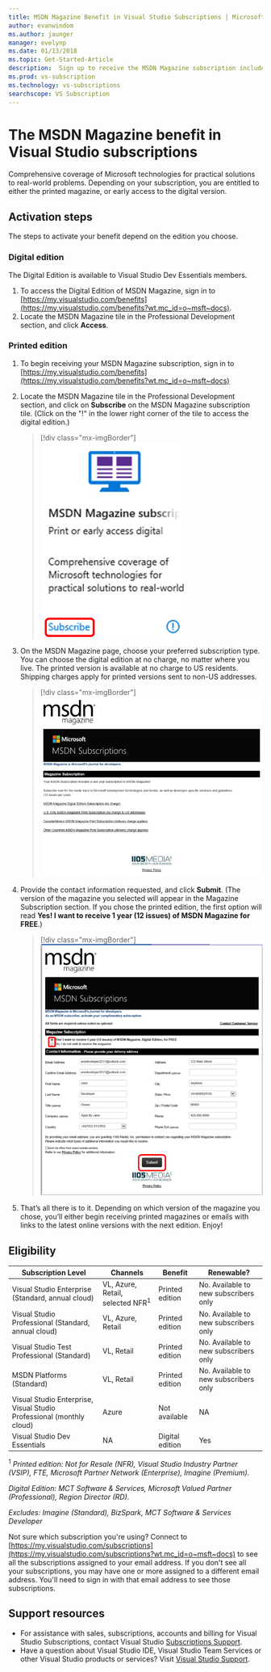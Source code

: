 ```yaml
---
title: MSDN Magazine Benefit in Visual Studio Subscriptions | Microsoft Docs
author: evanwindom
ms.author: jaunger
manager: evelynp
ms.date: 01/13/2018
ms.topic: Get-Started-Article
description:  Sign up to receive the MSDN Magazine subscription included in your Visual Studio subscription.
ms.prod: vs-subscription
ms.technology: vs-subscriptions
searchscope: VS Subscription
---
```


# The MSDN Magazine benefit in Visual Studio subscriptions

Comprehensive coverage of Microsoft technologies for practical solutions to real-world problems.  Depending on your subscription, you are entitled to either the printed magazine, or early access to the digital version.


## Activation steps
The steps to activate your benefit depend on the edition you choose.

### Digital edition
The Digital Edition is available to Visual Studio Dev Essentials members.

1.  To access the Digital Edition of MSDN Magazine, sign in to [https://my.visualstudio.com/benefits](https://my.visualstudio.com/benefits?wt.mc_id=o~msft~docs).
2.  Locate the MSDN Magazine tile in the Professional Development section, and click **Access**.

### Printed edition
1.	To begin receiving your MSDN Magazine subscription, sign in to [https://my.visualstudio.com/benefits](https://my.visualstudio.com/benefits?wt.mc_id=o~msft~docs)
2.  Locate the MSDN Magazine tile in the Professional Development section, and click on **Subscribe** on the MSDN Magazine subscription tile. (Click on the "!" in the lower right corner of the tile to access the digital edition.)
    > [!div class="mx-imgBorder"]
    > ![MSDN Magazine Benefit Tile](_img\vs-msdn\vs-msdn-tile.png)


3.	On the MSDN Magazine page, choose your preferred subscription type.  You can choose the digital edition at no charge, no matter where you live.  The printed version is available at no charge to US residents.  Shipping charges apply for printed versions sent to non-US addresses.
    > [!div class="mx-imgBorder"]
    > ![MSDN Magazine Benefit Subscriptions](_img\vs-msdn\vs-msdn-subs-page-resized.png)

4.	Provide the contact information requested, and click **Submit**.  (The version of the magazine you selected will appear in the Magazine Subscription section.  If you chose the printed edition, the first option will read **Yes!  I want to receive 1 year (12 issues) of MSDN Magazine for FREE**.)
    > [!div class="mx-imgBorder"]
    > ![MSDN Magazine Benefit Profile](_img\vs-msdn\vs-msdn-profile.png)

5.	That’s all there is to it.  Depending on which version of the magazine you chose, you’ll either begin receiving printed magazines or emails with links to the latest online versions with the next edition.  Enjoy!

## Eligibility
| Subscription Level                                                 |     Channels                                            | Benefit                                                          | Renewable?    |
|--------------------------------------------------------------------|---------------------------------------------------------|------------------------------------------------------------------|---------------|
| Visual Studio Enterprise (Standard, annual cloud)   | VL, Azure, Retail,  selected NFR<sup>1</sup> |Printed edition       |  No.  Available to new subscribers only          |
| Visual Studio Professional (Standard, annual cloud) | VL, Azure, Retail                                       | Printed edition                                                            |No.  Available to new subscribers only         |
| Visual Studio Test Professional (Standard)                         | VL, Retail                                              | Printed edition                                             |  No.  Available to new subscribers only         |
| MSDN Platforms (Standard)                                          | VL, Retail                                              | Printed edition                                              | No.  Available to new subscribers only         |
|Visual Studio Enterprise, Visual Studio Professional (monthly cloud)   | Azure |Not available      |  NA         |
|Visual Studio Dev Essentials| NA |Digital edition       |  Yes|

<sup>1</sup>  *Printed edition:  Not for Resale (NFR), Visual Studio Industry Partner (VSIP), FTE, Microsoft Partner Network (Enterprise), Imagine (Premium).*

*Digital Edition: MCT Software & Services, Microsoft Valued Partner (Professional), Region Director (RD).*

*Excludes:  Imagine (Standard), BizSpark, MCT Software & Services Developer*


Not sure which subscription you're using?  Connect to [https://my.visualstudio.com/subscriptions](https://my.visualstudio.com/subscriptions?wt.mc_id=o~msft~docs) to see all the subscriptions assigned to your email address. If you don't see all your subscriptions, you may have one or more assigned to a different email address.  You'll need to sign in with that email address to see those subscriptions.

## Support resources
-  For assistance with sales, subscriptions, accounts and billing for Visual Studio Subscriptions, contact Visual Studio [Subscriptions Support](https://visualstudio.microsoft.com/subscriptions/support/).
-  Have a question about Visual Studio IDE, Visual Studio Team Services or other Visual Studio products or services?  Visit [Visual Studio Support](https://visualstudio.microsoft.com/support/).